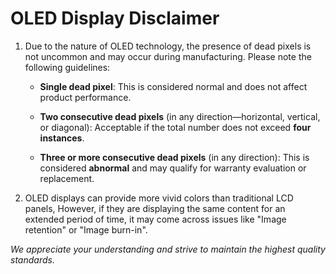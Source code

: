 # OLED Display Disclaimer

1. Due to the nature of OLED technology, the presence of dead pixels is not uncommon and may occur during manufacturing. Please note the following guidelines:

    - **Single dead pixel**: This is considered normal and does not affect product performance.

    - **Two consecutive dead pixels** (in any direction—horizontal, vertical, or diagonal): Acceptable if the total number does not exceed **four instances**.

    - **Three or more consecutive dead pixels** (in any direction): This is considered **abnormal** and may qualify for warranty evaluation or replacement.

2. OLED displays can provide more vivid colors than traditional LCD panels, However, if they are displaying the same content for an extended period of time, it may come across issues like "Image retention" or "Image burn-in".

*We appreciate your understanding and strive to maintain the highest quality standards.*
